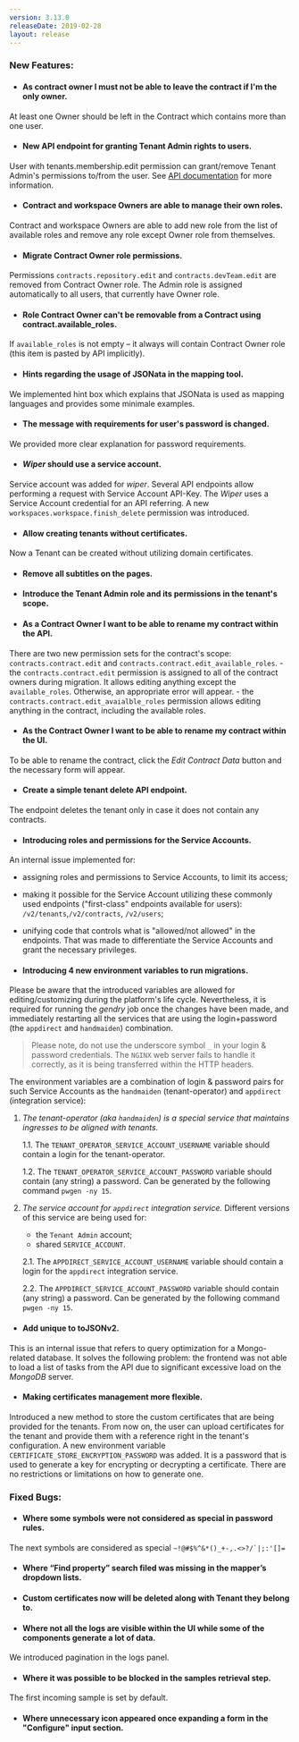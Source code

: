 ```yaml
---
version: 3.13.0
releaseDate: 2019-02-28
layout: release
---
```


### New Features:

- #### As contract owner I must not be able to leave the contract if I'm the only owner. 
At least one Owner should be left in the Contract which contains more than one user.

- #### New API endpoint for granting Tenant Admin rights to users. 
User with tenants.membership.edit permission can grant/remove Tenant Admin's permissions to/from the user. See [API documentation](https://api.elastic.io/docs/v2/#granting-tenant-admin's-permissions-to-the-user) for more information.

- #### Contract and workspace Owners are able to manage their own roles. 
Contract and workspace Owners are able to add new role from the list of available roles and remove any role except Owner role from themselves.

- #### Migrate Contract Owner role permissions. 
Permissions ```contracts.repository.edit``` and ```contracts.devTeam.edit``` are removed from Contract Owner role. The Admin role is assigned automatically to all users, that currently have Owner role.

- #### Role Contract Owner can't be removable from a Contract using contract.available_roles. 
If ```available_roles``` is not empty – it always will contain Contract Owner role (this item is pasted by API implicitly).

- #### Hints regarding the usage of JSONata in the mapping tool. 
We implemented hint box which explains that JSONata is used as mapping languages and provides some minimale examples. 

- #### The message with requirements for user's password is changed. 
We provided more clear explanation for password requirements.

- #### *Wiper* should use a service account. 
Service account was added for *wiper*. Several API endpoints allow performing a request with Service Account API-Key. The *Wiper* uses a Service Account credential for an API referring. 
A new ```workspaces.workspace.finish_delete``` permission was introduced.

- #### Allow creating tenants without certificates. 
Now a Tenant can be created without utilizing domain certificates.

- #### Remove all subtitles on the pages.

- #### Introduce the Tenant Admin role and its permissions in the tenant's scope.

- #### As a Contract Owner I want to be able to rename my contract within the API. 
There are two new permission sets for the contract's scope: ```contracts.contract.edit``` and ```contracts.contract.edit_available_roles```.
    - the ```contracts.contract.edit``` permission is assigned to all of the contract owners during migration. It allows editing anything except the ```available_roles```. Otherwise, an appropriate error will appear.
    - the ```contracts.contract.edit_avaialble_roles``` permission allows editing anything in the contract, including the available roles.

- #### As the Contract Owner I want to be able to rename my contract within the UI. 
To be able to rename the contract, click the *Edit Contract Data* button and the necessary form will appear. 

- #### Create a simple tenant delete API endpoint. 
The endpoint deletes the tenant only in case it does not contain any contracts.

- #### Introducing roles and permissions for the Service Accounts. 
An internal issue implemented for:
- assigning roles and permissions to Service Accounts, to limit its access;
- making it possible for the Service Account utilizing these commonly used endpoints ("first-class" endpoints available for users): ```/v2/tenants```,```/v2/contracts```, ```/v2/users```;
- unifying code that controls what is "allowed/not allowed" in the endpoints. That was made to differentiate the Service Accounts and grant the necessary privileges.

- #### Introducing 4 new environment variables to run migrations.
Please be aware that the introduced variables are allowed for editing/customizing during the platform's life cycle. Nevertheless, it is required for running the *gendry* job once the changes have been made, and immediately restarting all the services that are using the login+password (the ```appdirect``` and ```handmaiden```) combination.

> Please note, do not use the underscore symbol ```_``` in your login & password credentials. The ```NGINX``` web server fails to handle it correctly, as it is being transferred within the HTTP headers.

The environment variables are a combination of login & password pairs for such Service Accounts as the ```handmaiden``` (tenant-operator) and ```appdirect``` (integration service):

1. *The tenant-operator (aka ```handmaiden```) is a special service that maintains ingresses to be aligned with tenants.*
    
    1.1. The ```TENANT_OPERATOR_SERVICE_ACCOUNT_USERNAME``` variable should contain a login for the tenant-operator.
    
    1.2. The ```TENANT_OPERATOR_SERVICE_ACCOUNT_PASSWORD``` variable should contain (any string) a password. Can be generated by the following command ```pwgen -ny 15```.

2. *The service account for ```appdirect``` integration service.* Different versions of this service are being used for: 
    * the ```Tenant Admin``` account;
    * shared ```SERVICE_ACCOUNT```. 
    
    2.1. The ```APPDIRECT_SERVICE_ACCOUNT_USERNAME``` variable should contain a login for the ```appdirect``` integration service.
    
    2.2. The ```APPDIRECT_SERVICE_ACCOUNT_PASSWORD``` variable should contain (any string) a password. Can be generated by the following command ```pwgen -ny 15```.

- #### Add unique to toJSONv2.
This is an internal issue that refers to query optimization for a Mongo-related database. It solves the following problem: the frontend was not able to load a list of tasks from the API due to significant excessive load on the *MongoDB* server.

- #### Making certificates management more flexible.
Introduced a new method to store the custom certificates that are being provided for the tenants. From now on, the user can upload certificates for the tenant and provide them with a reference right in the tenant's configuration.
A new environment variable ```CERTIFICATE_STORE_ENCRYPTION_PASSWORD``` was added. It is a password that is used to generate a key for encrypting or decrypting a certificate. There are no restrictions or limitations on how to generate one.

### Fixed Bugs:
- #### Where some symbols were not considered as special in password rules.
The next symbols are considered as special ```~!@#$%^&*()_+-,.<>?/`|;:'[]=```
- #### Where “Find property” search filed was missing in the mapper’s dropdown lists.
- #### Custom certificates now will be deleted along with Tenant they belong to.
- #### Where not all the logs are visible within the UI while some of the components generate a lot of data.
We introduced pagination in the logs panel.
- #### Where it was possible to be blocked in the samples retrieval step.
The first incoming sample is set by default.
- #### Where unnecessary icon appeared once expanding a form in the "Configure" input section.

